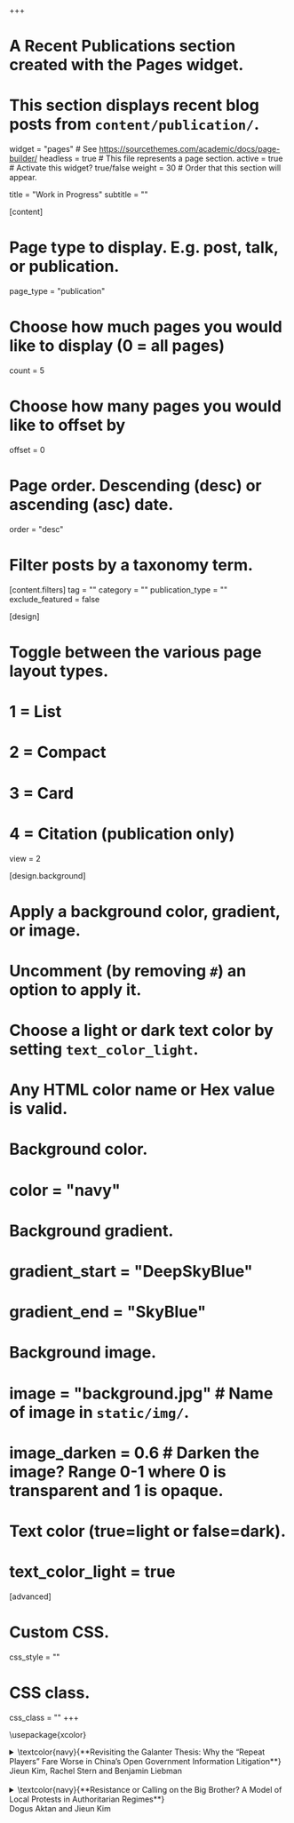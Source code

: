 +++
# A Recent Publications section created with the Pages widget.
# This section displays recent blog posts from `content/publication/`.

widget = "pages"  # See https://sourcethemes.com/academic/docs/page-builder/
headless = true  # This file represents a page section.
active = true  # Activate this widget? true/false
weight = 30  # Order that this section will appear.

title = "Work in Progress"
subtitle = ""

[content]
  # Page type to display. E.g. post, talk, or publication.
  page_type = "publication"
  
  # Choose how much pages you would like to display (0 = all pages)
  count = 5
  
  # Choose how many pages you would like to offset by
  offset = 0

  # Page order. Descending (desc) or ascending (asc) date.
  order = "desc"

  # Filter posts by a taxonomy term.
  [content.filters]
    tag = ""
    category = ""
    publication_type = ""
    exclude_featured = false
  
[design]
  # Toggle between the various page layout types.
  #   1 = List
  #   2 = Compact
  #   3 = Card
  #   4 = Citation (publication only)
  view = 2
  
[design.background]
  # Apply a background color, gradient, or image.
  #   Uncomment (by removing `#`) an option to apply it.
  #   Choose a light or dark text color by setting `text_color_light`.
  #   Any HTML color name or Hex value is valid.
    
  # Background color.
  # color = "navy"
  
  # Background gradient.
  # gradient_start = "DeepSkyBlue"
  # gradient_end = "SkyBlue"
  
  # Background image.
  # image = "background.jpg"  # Name of image in `static/img/`.
  # image_darken = 0.6  # Darken the image? Range 0-1 where 0 is transparent and 1 is opaque.

  # Text color (true=light or false=dark).
  # text_color_light = true  
  
[advanced]
 # Custom CSS. 
 css_style = ""
 
 # CSS class.
 css_class = ""
+++

\usepackage{xcolor}

<details>
  <summary> \textcolor{navy}{**Revisiting the Galanter Thesis: Why the “Repeat Players” Fare Worse in China’s Open Government Information Litigation**} <br/>
Jieun Kim, Rachel Stern and Benjamin Liebman <br/>
</summary>

The Galanter thesis suggests that “repeat players” with money and resources fare better in litigation, and existing work suggests this is true in China (He and Su 2013). But do repeat players always have an advantage? We revisit this thesis in the context of Open Government Information (OGI) requests in China. Drawing on an original dataset of over 62,000 OGI litigation cases from 2008 to 2018, as well as interviews with Chinese lawyers, we find the reverse is true: repeat players fare worse than one shotters. What explains this counter-intuitive finding? We offer political and legal explanations. First, repeat players are not necessarily “the haves,” as OGI requests have increasingly evolved into a channel for aggrieved citizens to voice their concerns to the government. Second, repeat players tend to request more vague information, which judges often do not consider as government information. 

* To be presented at the 2020 LSA Annual Meeting
</details>

<br/>

<details>
  <summary> \textcolor{navy}{**Resistance or Calling on the Big Brother? A Model of Local Protests in Authoritarian Regimes**} <br/>
Dogus Aktan and Jieun Kim <br/>
</summary>

Recent scholarship suggests that protests in authoritarian regimes do not necessarily reflect regime weaknesses, because they provide central leaders with information about misconduct by local officials. However, such alliances between protesters and central leaders do not always appear. To explain when and how protesters successfully sound “fire alarms” that are heeded by the Center, we develop a formal model and argue that protesters do so only when their interests are sufficiently aligned with the leaders' interests. We illustrate the model with the case of China, revisiting the “rightful resistance” thesis in the literature. Implications of this model are broadly applicable to any situation that involves the principal-agent relationship and a third party. 

* To be presented at the 2020 SPSA Annual Meeting
</details>

